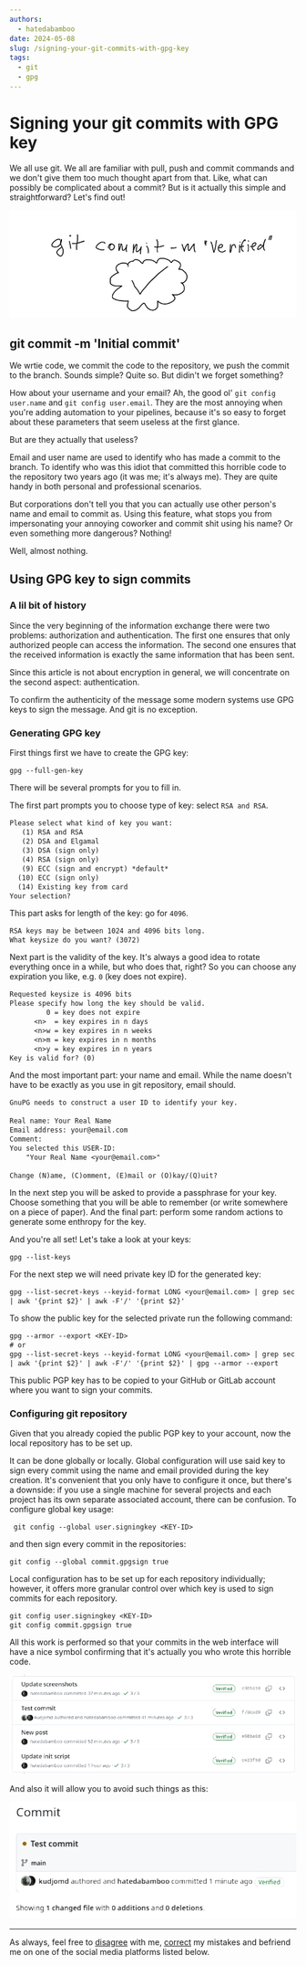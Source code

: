 ```yaml
---
authors:
  - hatedabamboo
date: 2024-05-08
slug: /signing-your-git-commits-with-gpg-key
tags:
  - git
  - gpg
---
```

# Signing your git commits with GPG key

We all use git. We all are familiar with pull, push and commit commands and we
don't give them too much thought apart from that. Like, what can possibly be
complicated about a commit? But is it actually this simple and straightforward?
Let's find out!

<!-- more -->

![git commit -m Verified](../assets/2024-05-08-signing-your-git-commits-with-gpg-key-1.webp)

## git commit -m 'Initial commit'

We wrtie code, we commit the code to the repository, we push the commit to the
branch. Sounds simple? Quite so. But didin't we forget something?

How about your username and your email? Ah, the good ol' `git config user.name`
and `git config user.email`. They are the most annoying when you're adding
automation to your pipelines, because it's so easy to forget about these
parameters that seem useless at the first glance.

But are they actually that useless?

Email and user name are used to identify who has made a commit to the branch.
To identify who was this idiot that committed this horrible code to the
repository two years ago (it was me; it's always me). They are quite handy in
both personal and professional scenarios.

But corporations don't tell you that you can actually use other person's name
and email to commit as. Using this feature, what stops you from impersonating
your annoying coworker and commit shit using his name? Or even something more
dangerous? Nothing!

Well, almost nothing.

## Using GPG key to sign commits

### A lil bit of history

Since the very beginning of the information exchange there were two problems:
authorization and authentication. The first one ensures that only authorized
people can access the information. The second one ensures that the received
information is exactly the same information that has been sent.

Since this article is not about encryption in general, we will concentrate on
the second aspect: authentication.

To confirm the authenticity of the message some modern systems use GPG keys to
sign the message. And git is no exception.

### Generating GPG key

First things first we have to create the GPG key:

```shell
gpg --full-gen-key
```

There will be several prompts for you to fill in.

The first part prompts you to choose type of key: select `RSA and RSA`.

```shell
Please select what kind of key you want:
   (1) RSA and RSA
   (2) DSA and Elgamal
   (3) DSA (sign only)
   (4) RSA (sign only)
   (9) ECC (sign and encrypt) *default*
  (10) ECC (sign only)
  (14) Existing key from card
Your selection?
```

This part asks for length of the key: go for `4096`.

```shell
RSA keys may be between 1024 and 4096 bits long.
What keysize do you want? (3072)
```

Next part is the validity of the key. It's always a good idea to rotate
everything once in a while, but who does that, right? So you can choose any
expiration you like, e.g. `0` (key does not expire).

```shell
Requested keysize is 4096 bits
Please specify how long the key should be valid.
         0 = key does not expire
      <n>  = key expires in n days
      <n>w = key expires in n weeks
      <n>m = key expires in n months
      <n>y = key expires in n years
Key is valid for? (0)
```

And the most important part: your name and email. While the name doesn't have
to be exactly as you use in git repository, email should.

```shell
GnuPG needs to construct a user ID to identify your key.

Real name: Your Real Name
Email address: your@email.com
Comment:
You selected this USER-ID:
    "Your Real Name <your@email.com>"

Change (N)ame, (C)omment, (E)mail or (O)kay/(Q)uit?
```

In the next step you will be asked to provide a passphrase for your key. Choose
something that you will be able to remember (or write somewhere on a piece of
paper). And the final part: perform some random actions to generate some
enthropy for the key.

And you're all set! Let's take a look at your keys:

```shell
gpg --list-keys
```

For the next step we will need private key ID for the generated key:

```shell
gpg --list-secret-keys --keyid-format LONG <your@email.com> | grep sec | awk '{print $2}' | awk -F'/' '{print $2}'
```

To show the public key for the selected private run the following command:

```shell
gpg --armor --export <KEY-ID>
# or
gpg --list-secret-keys --keyid-format LONG <your@email.com> | grep sec | awk '{print $2}' | awk -F'/' '{print $2}' | gpg --armor --export
```

This public PGP key has to be copied to your GitHub or GitLab account where you
want to sign your commits.

### Configuring git repository

Given that you already copied the public PGP key to your account, now the local
repository has to be set up.

It can be done globally or locally. Global configuration will use said key to
sign every commit using the name and email provided during the key creation.
It's convenient that you only have to configure it once, but there's a
downside: if you use a single machine for several projects and each project has
its own separate associated account, there can be confusion. To configure global
key usage:

```shell
 git config --global user.signingkey <KEY-ID>
```

and then sign every commit in the repositories:

```shell
git config --global commit.gpgsign true
```

Local configuration has to be set up for each repository individually; however,
it offers more granular control over which key is used to sign commits for each
repository.

```shell
git config user.signingkey <KEY-ID>
git config commit.gpgsign true
```

All this work is performed so that your commits in the web interface will have
a nice symbol confirming that it's actually you who wrote this horrible code.

![Verified commit](../assets/2024-05-08-signing-your-git-commits-with-gpg-key-2.webp)

And also it will allow you to avoid such things as this:

![Someone has used your name to commit shit!](../assets/2024-05-08-signing-your-git-commits-with-gpg-key-3.webp)

---

As always, feel free to
[disagree](https://github.com/hatedabamboo/notes.hatedabamboo.me/issues) with
me, [correct](https://github.com/hatedabamboo/notes.hatedabamboo.me/pulls) my
mistakes and befriend me on one of the social media platforms listed below.
